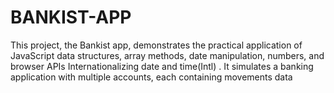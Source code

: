 # BANKIST-APP
This project, the Bankist app, demonstrates the practical application of JavaScript data structures, array methods, date manipulation, numbers, and browser APIs Internationalizing date and time(Intl) . It simulates a banking application with multiple accounts, each containing movements data
